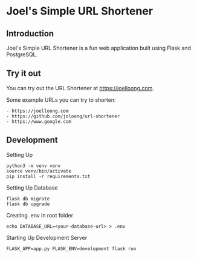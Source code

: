 # Joel's Simple URL Shortener

## Introduction

Joel's Simple URL Shortener is a fun web application built using Flask and PostgreSQL.

## Try it out

You can try out the URL Shortener at https://joelloong.com.

Some example URLs you can try to shorten:

    - https://joelloong.com
    - https://github.com/joloong/url-shortener
    - https://www.google.com

## Development

Setting Up

```
python3 -m venv venv
source venv/bin/activate
pip install -r requirements.txt
```

Setting Up Database

```
flask db migrate
flask db upgrade
```

Creating .env in root folder

```
echo DATABASE_URL=<your-database-url> > .env
```

Starting Up Development Server

```
FLASK_APP=app.py FLASK_ENV=development flask run
```
